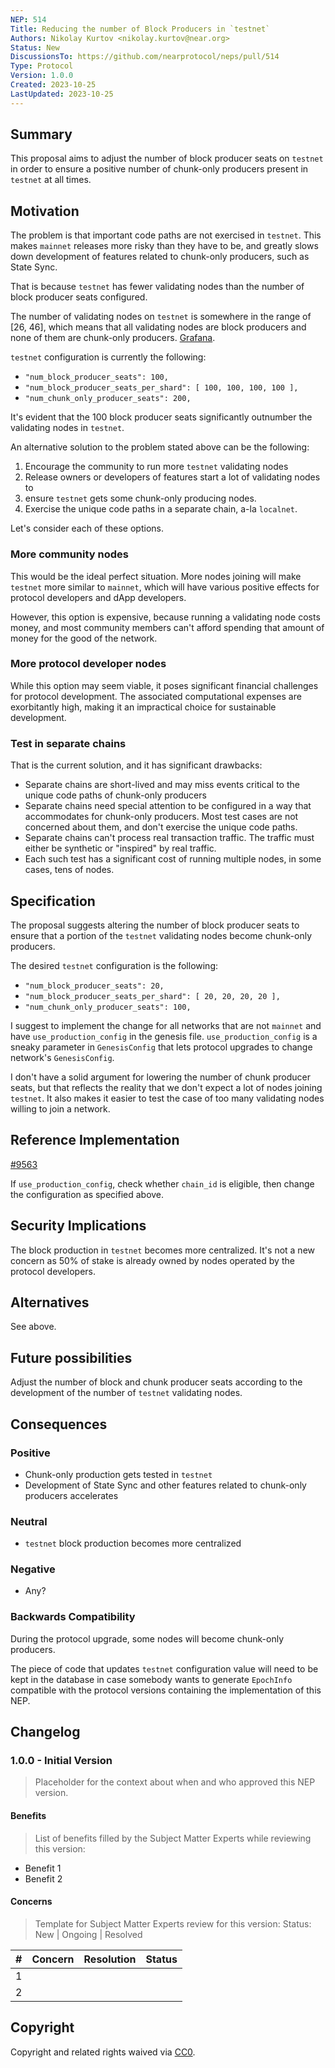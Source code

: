 ```yaml
---
NEP: 514
Title: Reducing the number of Block Producers in `testnet`
Authors: Nikolay Kurtov <nikolay.kurtov@near.org>
Status: New
DiscussionsTo: https://github.com/nearprotocol/neps/pull/514
Type: Protocol
Version: 1.0.0
Created: 2023-10-25
LastUpdated: 2023-10-25
---
```



## Summary

This proposal aims to adjust the number of block producer seats on `testnet` in
order to ensure a positive number of chunk-only producers present in `testnet`
at all times.

## Motivation

The problem is that important code paths are not exercised in `testnet`. This
makes `mainnet` releases more risky than they have to be, and greatly slows
down development of features related to chunk-only producers, such as State
Sync.

That is because `testnet` has fewer validating nodes than the number of block
producer seats configured.

The number of validating nodes on `testnet` is somewhere in the range of
[26, 46], which means that all validating nodes are block producers and none of
them are chunk-only producers. [Grafana](https://nearinc.grafana.net/goto/7Kh81P7IR?orgId=1).

`testnet` configuration is currently the following:
* `"num_block_producer_seats": 100,`
* `"num_block_producer_seats_per_shard": [ 100, 100, 100, 100 ],`
* `"num_chunk_only_producer_seats": 200,`

It's evident that the 100 block producer seats significantly outnumber the
validating nodes in `testnet`.

An alternative solution to the problem stated above can be the following:
1. Encourage the community to run more `testnet` validating nodes
1. Release owners or developers of features start a lot of validating nodes to
2. ensure `testnet` gets some chunk-only producing nodes.
1. Exercise the unique code paths in a separate chain, a-la `localnet`.

Let's consider each of these options.

### More community nodes

This would be the ideal perfect situation. More nodes joining will make
`testnet` more similar to `mainnet`, which will have various positive effects
for protocol developers and dApp developers.

However, this option is expensive, because running a validating node costs
money, and most community members can't afford spending that amount of money for
the good of the network.

### More protocol developer nodes

While this option may seem viable, it poses significant financial challenges for
protocol development. The associated computational expenses are exorbitantly
high, making it an impractical choice for sustainable development.

### Test in separate chains

That is the current solution, and it has significant drawbacks:

* Separate chains are short-lived and may miss events critical to the unique
  code paths of chunk-only producers
* Separate chains need special attention to be configured in a way that
  accommodates for chunk-only producers. Most test cases are not concerned about
  them, and don't exercise the unique code paths.
* Separate chains can't process real transaction traffic. The traffic must
  either be synthetic or "inspired" by real traffic.
* Each such test has a significant cost of running multiple nodes, in some
  cases, tens of nodes.

## Specification

The proposal suggests altering the number of block producer seats to ensure that
a portion of the `testnet` validating nodes become chunk-only producers.

The desired `testnet` configuration is the following:

* `"num_block_producer_seats": 20,`
* `"num_block_producer_seats_per_shard": [ 20, 20, 20, 20 ],`
* `"num_chunk_only_producer_seats": 100,`

I suggest to implement the change for all networks that are not `mainnet` and
have `use_production_config` in the genesis file. `use_production_config` is a
sneaky parameter in `GenesisConfig` that lets protocol upgrades to change
network's `GenesisConfig`.

I don't have a solid argument for lowering the number of chunk producer seats,
but that reflects the reality that we don't expect a lot of nodes joining
`testnet`. It also makes it easier to test the case of too many validating nodes
willing to join a network.

## Reference Implementation

[#9563](https://github.com/near/nearcore/pull/9563)

If `use_production_config`, check whether `chain_id` is eligible, then change
the configuration as specified above.

## Security Implications

The block production in `testnet` becomes more centralized. It's not a new
concern as 50% of stake is already owned by nodes operated by the protocol
developers.

## Alternatives

See above.

## Future possibilities

Adjust the number of block and chunk producer seats according to the development
of the number of `testnet` validating nodes.

## Consequences

### Positive

- Chunk-only production gets tested in `testnet`
- Development of State Sync and other features related to chunk-only producers accelerates

### Neutral

- `testnet` block production becomes more centralized

### Negative

- Any?

### Backwards Compatibility

During the protocol upgrade, some nodes will become chunk-only producers.

The piece of code that updates `testnet` configuration value will need to be
kept in the database in case somebody wants to generate `EpochInfo` compatible
with the protocol versions containing the implementation of this NEP.

## Changelog

### 1.0.0 - Initial Version

> Placeholder for the context about when and who approved this NEP version.

#### Benefits

> List of benefits filled by the Subject Matter Experts while reviewing this version:

- Benefit 1
- Benefit 2

#### Concerns

> Template for Subject Matter Experts review for this version:
> Status: New | Ongoing | Resolved

|   # | Concern | Resolution | Status |
| --: | :------ | :--------- | -----: |
|   1 |         |            |        |
|   2 |         |            |        |

## Copyright

Copyright and related rights waived via [CC0](https://creativecommons.org/publicdomain/zero/1.0/).
